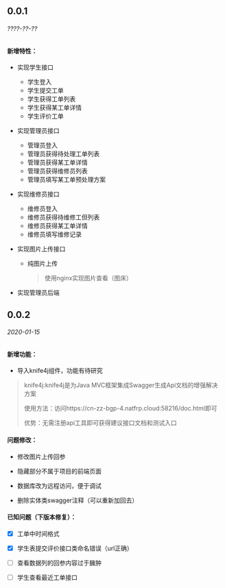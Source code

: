 ## 0.0.1

###### ????-??-??

#### 新增特性：

- 实现学生接口

    - 学生登入
    - 学生提交工单
    - 学生获得工单列表
    - 学生获得某工单详情
    - 学生评价工单

- 实现管理员接口

    - 管理员登入
    - 管理员获得待处理工单列表
    - 管理员获得某工单详情
    - 管理员获得维修员列表
    - 管理员填写某工单预处理方案

- 实现维修员接口

    - 维修员登入
    - 维修员获得待维修工但列表
    - 维修员获得某工单详情
    - 维修员填写维修记录

- 实现图片上传接口

    - 纯图片上传

      > 使用nginx实现图片查看（图床）

- 实现管理员后端

## 0.0.2

###### 2020-01-15

#### 新增功能：

- 导入knife4j组件，功能有待研究

> knife4j:knife4j是为Java MVC框架集成Swagger生成Api文档的增强解决方案
>
> 使用方法：访问https://cn-zz-bgp-4.natfrp.cloud:58216/doc.html即可
>
> 优势：无需注册api工具即可获得建议接口文档和测试入口

#### 问题修改：

- 修改图片上传回参

- 隐藏部分不属于项目的前端页面
- 数据库改为远程访问，便于调试
- 删除实体类swagger注释（可以重新加回去）

#### 已知问题（下版本修复）：

- [x] 工单中时间格式
- [x] 学生表提交评价接口类命名错误（url正确）
- [ ] 查看数据列的回参内容过于臃肿
- [ ] 学生查看最近工单接口

